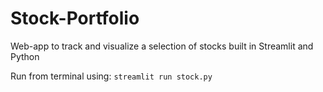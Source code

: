 # Stock-Portfolio
Web-app to track and visualize a selection of stocks built in Streamlit and Python


Run from terminal using:
  `streamlit run stock.py`
